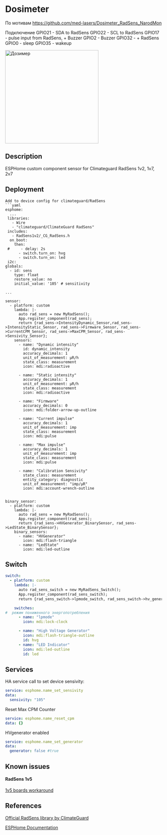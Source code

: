 Dosimeter
==========
По мотивам 
https://github.com/med-lasers/Dosimeter_RadSens_NarodMon

Подключение
GPIO21 - SDA to RadSens
GPIO22 - SCL to RadSens
GPIO17 - pulse input from RadSens, + Buzzer
GPIO2 - Buzzer
GPIO32 - + RadSens 
GPIO0 - sleep
GPIO35 - wakeup

<img src="https://github.com/ananyevgv/esphome-components/main/components/RadSens/dosimeter.jpg" height="300" alt="Дозимер">


## Description

ESPHome custom component sensor for Climateguard RadSens 1v2, 1v7, 2v7

## Deployment


```
Add to device config for climateguard/RadSens
```yaml
esphome:
  ...
 libraries:
   - Wire
   - "climateguard/ClimateGuard RadSens"
 includes:
   - RadSens1v2/_CG_RadSens.h
  on_boot:
    then:
 #     - delay: 2s
      - switch.turn_on: hvg
      - switch.turn_on: led
 i2c:
globals:
  - id: sens
    type: float
    restore_value: no
    initial_value: '105' # sensitivity

...

sensor:
  - platform: custom
    lambda: |-
      auto rad_sens = new MyRadSens();
      App.register_component(rad_sens);
      return {rad_sens->IntensityDynamic_Sensor,rad_sens->IntensityStatic_Sensor, rad_sens->Firmware_Sensor, rad_sens->CurrentCPM_Sensor, rad_sens->MaxCPM_Sensor, rad_sens->Sensivity_Sensor};
    sensors:
      - name: "Dynamic intensity"
        id: dynamic_intensity
        accuracy_decimals: 1
        unit_of_measurement: μR/h
        state_class: measurement
        icon: mdi:radioactive

      - name: "Static intensity"
        accuracy_decimals: 1
        unit_of_measurement: μR/h
        state_class: measurement
        icon: mdi:radioactive

      - name: "Firmware"
        accuracy_decimals: 0
        icon: mdi:folder-arrow-up-outline
        
      - name: "Current impulse"
        accuracy_decimals: 1
        unit_of_measurement: imp
        state_class: measurement
        icon: mdi:pulse

      - name: "Max impulse"
        accuracy_decimals: 1
        unit_of_measurement: imp
        state_class: measurement
        icon: mdi:pulse

      - name: "Calibration Sensivity"
        state_class: measurement
        entity_category: diagnostic
        unit_of_measurement: "imp/μR"
        icon: mdi:account-wrench-outline
        

binary_sensor:
  - platform: custom
    lambda: |-
      auto rad_sens = new MyRadSens();
      App.register_component(rad_sens);
      return {rad_sens->HVGenerator_BinarySensor, rad_sens->LedState_BinarySensor};
    binary_sensors:
      - name: "HVGenerator"
        icon: mdi:flash-triangle
      - name: "LedState"
        icon: mdi:led-outline
```

## Switch

```yaml
switch:
  - platform: custom
    lambda: |-
      auto rad_sens_switch = new MyRadSens_Switch();
      App.register_component(rad_sens_switch);
      return {rad_sens_switch->lpmode_switch, rad_sens_switch->hv_generator_switch, rad_sens_switch->led_indicator_switch};

    switches:
#  режим пониженного энергопотребления
      - name: "lpmode"
        icon: mdi:lock-clock  

      - name: "High Voltage Generator"
        icon: mdi:flash-triangle-outline
        id: hvg
      - name: "LED Indicator"
        icon: mdi:led-outline
        id: led
```


## Services

HA service call to set device sensivity:
```yaml
service: esphome.name_set_sensivity 
data:
  sensivity: "105"
```

Reset Max CPM Counter 

```yaml
service: esphome.name_reset_cpm
data: {}
```

HVgenerator enabled

```yaml
service: esphome.name_set_generator
data:
  generator: false #true

```

## Known issues

#### RadSens 1v5
[1v5 boards workaround](https://github.com/maaad/RadSens1v2/issues/3#issuecomment-1289578773)



## References

[Official RadSens library by ClimateGuard](https://github.com/climateguard/RadSens)

[ESPHome Documentation](https://esphome.io/index.html)
